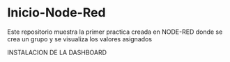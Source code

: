 # Inicio-Node-Red

Este repositorio muestra la primer practica creada en NODE-RED donde se crea un grupo y se visualiza los valores asignados

INSTALACION DE LA DASHBOARD
![]()

